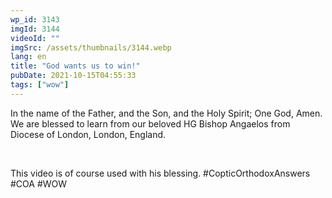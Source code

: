 ```yaml
---
wp_id: 3143
imgId: 3144
videoId: ""
imgSrc: /assets/thumbnails/3144.webp
lang: en
title: "God wants us to win!"
pubDate: 2021-10-15T04:55:33
tags: ["wow"]
---
```


<p>In the name of the Father, and the Son, and the Holy Spirit; One God, Amen. We are blessed to learn from our beloved HG Bishop Angaelos from Diocese of London, London, England.</p>
<p>&nbsp;</p>
<p>This video is of course used with his blessing. #CopticOrthodoxAnswers​ #COA​ #WOW​</p>
